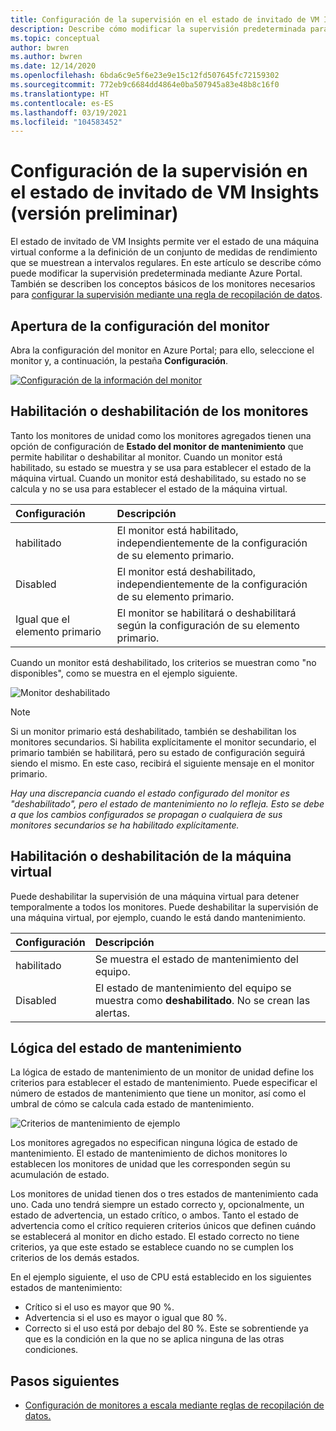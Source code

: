 ```yaml
---
title: Configuración de la supervisión en el estado de invitado de VM Insights (versión preliminar)
description: Describe cómo modificar la supervisión predeterminada para el estado de invitado de VM Insights (versión preliminar) mediante Azure Portal.
ms.topic: conceptual
author: bwren
ms.author: bwren
ms.date: 12/14/2020
ms.openlocfilehash: 6bda6c9e5f6e23e9e15c12fd507645fc72159302
ms.sourcegitcommit: 772eb9c6684dd4864e0ba507945a83e48b8c16f0
ms.translationtype: HT
ms.contentlocale: es-ES
ms.lasthandoff: 03/19/2021
ms.locfileid: "104583452"
---
```

# <a name="configure-monitoring-in-vm-insights-guest-health-preview"></a>Configuración de la supervisión en el estado de invitado de VM Insights (versión preliminar)
El estado de invitado de VM Insights permite ver el estado de una máquina virtual conforme a la definición de un conjunto de medidas de rendimiento que se muestrean a intervalos regulares. En este artículo se describe cómo puede modificar la supervisión predeterminada mediante Azure Portal. También se describen los conceptos básicos de los monitores necesarios para [configurar la supervisión mediante una regla de recopilación de datos](vminsights-health-configure-dcr.md).

## <a name="open-monitor-configuration"></a>Apertura de la configuración del monitor
Abra la configuración del monitor en Azure Portal; para ello, seleccione el monitor y, a continuación, la pestaña **Configuración**.

[![Configuración de la información del monitor](media/vminsights-health-overview/monitor-details-configuration.png)](media/vminsights-health-overview/monitor-details-configuration.png#lightbox)

## <a name="enable-or-disable-monitors"></a>Habilitación o deshabilitación de los monitores
Tanto los monitores de unidad como los monitores agregados tienen una opción de configuración de **Estado del monitor de mantenimiento** que permite habilitar o deshabilitar al monitor. Cuando un monitor está habilitado, su estado se muestra y se usa para establecer el estado de la máquina virtual. Cuando un monitor está deshabilitado, su estado no se calcula y no se usa para establecer el estado de la máquina virtual.

| Configuración | Descripción |
|:---|:---|
| habilitado | El monitor está habilitado, independientemente de la configuración de su elemento primario. |
| Disabled | El monitor está deshabilitado, independientemente de la configuración de su elemento primario. |
| Igual que el elemento primario | El monitor se habilitará o deshabilitará según la configuración de su elemento primario. |

Cuando un monitor está deshabilitado, los criterios se muestran como "no disponibles", como se muestra en el ejemplo siguiente.

![Monitor deshabilitado](media/vminsights-health-configure/disabled-monitor.png)


> [!NOTE]
> Si un monitor primario está deshabilitado, también se deshabilitan los monitores secundarios. Si habilita explícitamente el monitor secundario, el primario también se habilitará, pero su estado de configuración seguirá siendo el mismo. En este caso, recibirá el siguiente mensaje en el monitor primario.
>
> *Hay una discrepancia cuando el estado configurado del monitor es "deshabilitado", pero el estado de mantenimiento no lo refleja. Esto se debe a que los cambios configurados se propagan o cualquiera de sus monitores secundarios se ha habilitado explícitamente.*

## <a name="enable-or-disable-virtual-machine"></a>Habilitación o deshabilitación de la máquina virtual
Puede deshabilitar la supervisión de una máquina virtual para detener temporalmente a todos los monitores. Puede deshabilitar la supervisión de una máquina virtual, por ejemplo, cuando le está dando mantenimiento.

| Configuración | Descripción |
|:---|:---|
| habilitado  | Se muestra el estado de mantenimiento del equipo. |
| Disabled | El estado de mantenimiento del equipo se muestra como **deshabilitado**. No se crean las alertas. |

## <a name="health-state-logic"></a>Lógica del estado de mantenimiento
La lógica de estado de mantenimiento de un monitor de unidad define los criterios para establecer el estado de mantenimiento. Puede especificar el número de estados de mantenimiento que tiene un monitor, así como el umbral de cómo se calcula cada estado de mantenimiento.

![Criterios de mantenimiento de ejemplo](media/vminsights-health-configure/sample-health-criteria.png)

Los monitores agregados no especifican ninguna lógica de estado de mantenimiento. El estado de mantenimiento de dichos monitores lo establecen los monitores de unidad que les corresponden según su acumulación de estado.

Los monitores de unidad tienen dos o tres estados de mantenimiento cada uno. Cada uno tendrá siempre un estado correcto y, opcionalmente, un estado de advertencia, un estado crítico, o ambos. Tanto el estado de advertencia como el crítico requieren criterios únicos que definen cuándo se establecerá al monitor en dicho estado. El estado correcto no tiene criterios, ya que este estado se establece cuando no se cumplen los criterios de los demás estados.

En el ejemplo siguiente, el uso de CPU está establecido en los siguientes estados de mantenimiento:

- Crítico si el uso es mayor que 90 %.
- Advertencia si el uso es mayor o igual que 80 %.
- Correcto si el uso está por debajo del 80 %. Este se sobrentiende ya que es la condición en la que no se aplica ninguna de las otras condiciones.

## <a name="next-steps"></a>Pasos siguientes

- [Configuración de monitores a escala mediante reglas de recopilación de datos.](vminsights-health-configure-dcr.md)
